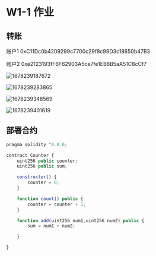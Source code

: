 # W1-1 作业

## 转账

账户1   0xC11Dc0b4209299c7700c29f8c99D3c18650b47B3 

账户2   0xe2123193fF6F62903A5ce7fe1EB8B5aA51C6cCf7 





![1678239187672](./1678239187672.png)





![1678239283865](./1678239283865.png)



![1678239348569](./1678239348569.png)



![1678239401619](./1678239401619.png)



## 部署合约

```javascript
pragma solidity ^0.8.0;

contract Counter {
    uint256 public counter;
    uint256 public sum;

    constructor() {
        counter = 0;
    }

    function count() public {
        counter = counter + 1;
    }

    function add(uint256 num1,uint256 num2) public {
        sum = num1 + num2;

    }

}

```

